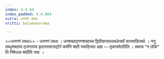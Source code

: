 ```yaml
---
index: 4.4.84
index_padded: 4.4.084
sutra: धनगणं लब्धा
vritti: balamanorama

---
```

<<धनगणं लब्धा>> - धनगणं लब्धा । धनशब्दाद्गणशब्दाच्च द्वितीयान्ताल्लब्धेत्यर्थे यत्स्यादित्यर्थः । ननु लब्धृशब्दस्य तृजन्तस्य कृदन्तत्वात्तद्योगे कर्मणि षष्ठी स्यादित्यत आह — तृन्नन्तमेतदिति । तथाच "न लोके" ति निषेधान्न षष्ठीति भावः । 